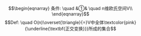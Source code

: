 $$\begin{eqnarray}
条件: \quad 
&①& \quad n维欧氏空间V\\
\end{eqnarray}$$
$$Def: \quad O(n)\overset{\triangle}{=}V中全体\textcolor{pink}{\underline{\textbf{正交变换}}}所成的集合$$